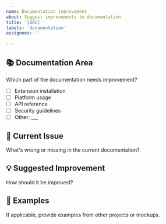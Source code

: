 ```yaml
---
name: Documentation improvement
about: Suggest improvements to documentation
title: '[DOC] '
labels: 'documentation'
assignees: ''

---
```


## 📚 Documentation Area
Which part of the documentation needs improvement?
- [ ] Extension installation
- [ ] Platform usage
- [ ] API reference
- [ ] Security guidelines
- [ ] Other: ___

## 📝 Current Issue
What's wrong or missing in the current documentation?

## 💡 Suggested Improvement
How should it be improved?

## 📸 Examples
If applicable, provide examples from other projects or mockups.
